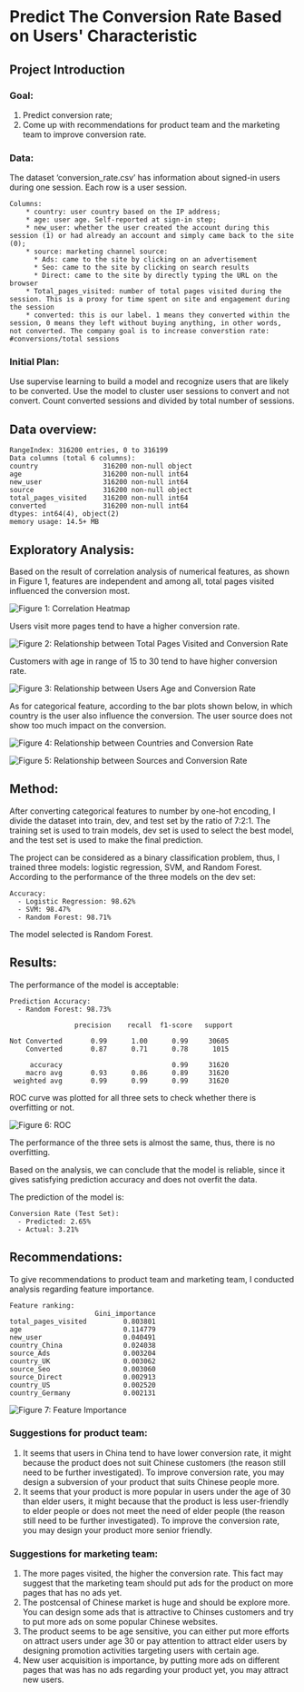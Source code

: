 # Predict The Conversion Rate Based on Users' Characteristic

## Project Introduction

### Goal:
  1.	Predict conversion rate;
  2.	Come up with recommendations for product team and the marketing team to improve conversion rate.

### Data:
The dataset ‘conversion_rate.csv’ has information about signed-in users during one session.
Each row is a user session.

    Columns:
        * country: user country based on the IP address;
        * age: user age. Self-reported at sign-in step;
        * new_user: whether the user created the account during this session (1) or had already an account and simply came back to the site (0);
        * source: marketing channel source:
          * Ads: came to the site by clicking on an advertisement
          * Seo: came to the site by clicking on search results
          * Direct: came to the site by directly typing the URL on the browser
        * Total_pages_visited: number of total pages visited during the session. This is a proxy for time spent on site and engagement during the session
        * converted: this is our label. 1 means they converted within the session, 0 means they left without buying anything, in other words, not converted. The company goal is to increase converstion rate: #conversions/total sessions

### Initial Plan:
Use supervise learning to build a model and recognize users that are likely to be converted.
Use the model to cluster user sessions to convert and not convert. 
Count converted sessions and divided by total number of sessions.

## Data overview:

    RangeIndex: 316200 entries, 0 to 316199
    Data columns (total 6 columns):
    country                316200 non-null object
    age                    316200 non-null int64
    new_user               316200 non-null int64
    source                 316200 non-null object
    total_pages_visited    316200 non-null int64
    converted              316200 non-null int64
    dtypes: int64(4), object(2)
    memory usage: 14.5+ MB

## Exploratory Analysis:

Based on the result of correlation analysis of numerical features, as shown in Figure 1, features are independent and among all, total pages visited influenced the conversion most. 

![Figure 1: Correlation Heatmap](https://github.com/viviczhou/Conversion-Rate/blob/master/Correlation%20Heatmap.png)

Users visit more pages tend to have a higher conversion rate.

![Figure 2: Relationship between Total Pages Visited and Conversion Rate](https://github.com/viviczhou/Conversion-Rate/blob/master/Tpv%20vs%20cr.png)

Customers with age in range of 15 to 30 tend to have higher conversion rate.

![Figure 3: Relationship between Users Age and Conversion Rate](https://github.com/viviczhou/Conversion-Rate/blob/master/age%20vs%20ce.png)

As for categorical feature, according to the bar plots shown below, in which country is the user also influence the conversion. The user source does not show too much impact on the conversion.

![Figure 4: Relationship between Countries and Conversion Rate](https://github.com/viviczhou/Conversion-Rate/blob/master/countries.png)

![Figure 5: Relationship between Sources and Conversion Rate](https://github.com/viviczhou/Conversion-Rate/blob/master/source.png)

## Method:

After converting categorical features to number by one-hot encoding, I divide the dataset into train, dev, and test set by the ratio of 7:2:1. The training set is used to train models, dev set is used to select the best model, and the test set is used to make the final prediction.

The project can be considered as a binary classification problem, thus, I trained three models: logistic regression, SVM, and Random Forest.
According to the performance of the three models on the dev set:

    Accuracy: 
      - Logistic Regression: 98.62%
      - SVM: 98.47%
      - Random Forest: 98.71%

The model selected is Random Forest.

## Results:

The performance of the model is acceptable:

    Prediction Accuracy: 
      - Random Forest: 98.73%
    
                    precision    recall  f1-score   support

    Not Converted       0.99      1.00      0.99     30605
        Converted       0.87      0.71      0.78      1015

         accuracy                           0.99     31620
        macro avg       0.93      0.86      0.89     31620
     weighted avg       0.99      0.99      0.99     31620

ROC curve was plotted for all three sets to check whether there is overfitting or not.

![Figure 6: ROC](https://github.com/viviczhou/Conversion-Rate/blob/master/ROC.png)

The performance of the three sets is almost the same, thus, there is no overfitting.

Based on the analysis, we can conclude that the model is reliable, since it gives satisfying prediction accuracy and does not overfit the data.

The prediction of the model is: 

    Conversion Rate (Test Set): 
      - Predicted: 2.65%
      - Actual: 3.21%

## Recommendations:

To give recommendations to product team and marketing team, I conducted analysis regarding feature importance.

    Feature ranking:
                         Gini_importance
    total_pages_visited         0.803801
    age                         0.114779
    new_user                    0.040491
    country_China               0.024038
    source_Ads                  0.003204
    country_UK                  0.003062
    source_Seo                  0.003060
    source_Direct               0.002913
    country_US                  0.002520
    country_Germany             0.002131

![Figure 7: Feature Importance](https://github.com/viviczhou/Conversion-Rate/blob/master/Feature%20Importance.png)

### Suggestions for product team:

   1.	It seems that users in China tend to have lower conversion rate, it might because the product does not suit Chinese customers (the reason still need to be further investigated). To improve conversion rate, you may design a subversion of your product that suits Chinese people more.
   2.	It seems that your product is more popular in users under the age of 30 than elder users, it might because that the product is less user-friendly to elder people or does not meet the need of elder people (the reason still need to be further investigated). To improve the conversion rate, you may design your product more senior friendly.

### Suggestions for marketing team:

   1.	The more pages visited, the higher the conversion rate. This fact may suggest that the marketing team should put ads for the product on more pages that has no ads yet.
   2.	The postcensal of Chinese market is huge and should be explore more. You can design some ads that is attractive to Chinses customers and try to put more ads on some popular Chinese websites.
   3.	The product seems to be age sensitive, you can either put more efforts on attract users under age 30 or pay attention to attract elder users by designing promotion activities targeting users with certain age.
   4.	New user acquisition is importance, by putting more ads on different pages that was has no ads regarding your product yet, you may attract new users.
